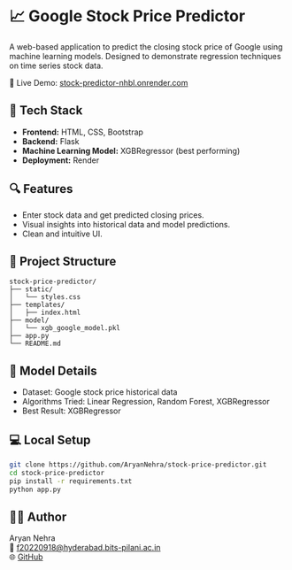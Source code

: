 # 📈 Google Stock Price Predictor

A web-based application to predict the closing stock price of Google using machine learning models. Designed to demonstrate regression techniques on time series stock data.

🔗 Live Demo: [stock-predictor-nhbl.onrender.com](https://stock-predictor-nhbl.onrender.com/)

## 🧰 Tech Stack

- **Frontend:** HTML, CSS, Bootstrap
- **Backend:** Flask
- **Machine Learning Model:** XGBRegressor (best performing)
- **Deployment:** Render

## 🔍 Features

- Enter stock data and get predicted closing prices.
- Visual insights into historical data and model predictions.
- Clean and intuitive UI.

## 📁 Project Structure

```
stock-price-predictor/
├── static/
│   └── styles.css
├── templates/
│   ├── index.html
├── model/
│   └── xgb_google_model.pkl
├── app.py
└── README.md
```

## 🧠 Model Details

- Dataset: Google stock price historical data
- Algorithms Tried: Linear Regression, Random Forest, XGBRegressor
- Best Result: XGBRegressor

## 💻 Local Setup

```bash
git clone https://github.com/AryanNehra/stock-price-predictor.git
cd stock-price-predictor
pip install -r requirements.txt
python app.py
```

## 🧑‍💻 Author

Aryan Nehra  
📧 f20220918@hyderabad.bits-pilani.ac.in  
🌐 [GitHub](https://github.com/AryanNehra)
